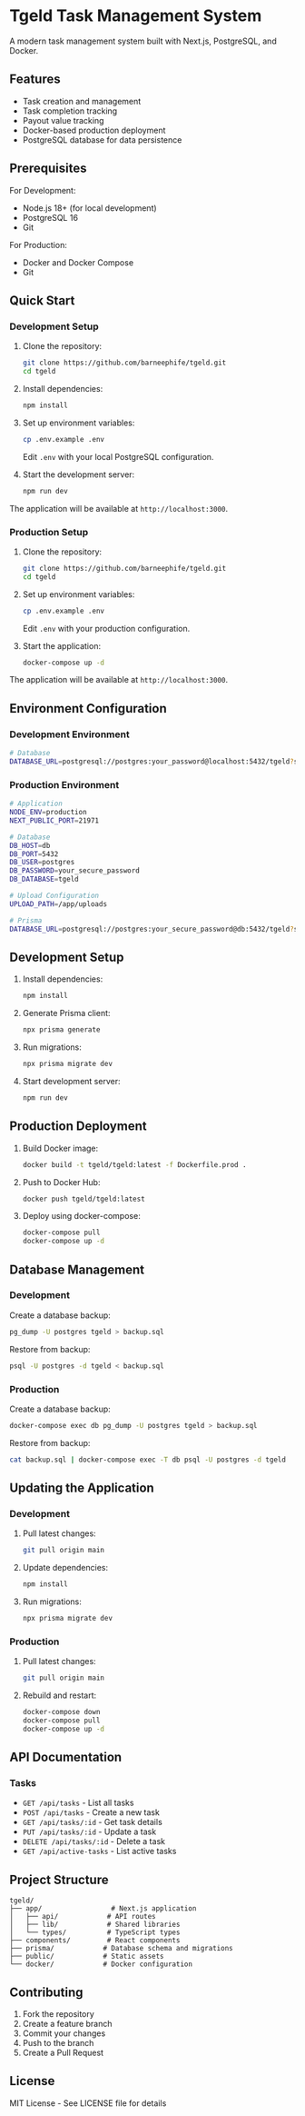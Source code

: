 # Tgeld Task Management System

A modern task management system built with Next.js, PostgreSQL, and Docker.

## Features

- Task creation and management
- Task completion tracking
- Payout value tracking
- Docker-based production deployment
- PostgreSQL database for data persistence

## Prerequisites

For Development:
- Node.js 18+ (for local development)
- PostgreSQL 16
- Git

For Production:
- Docker and Docker Compose
- Git

## Quick Start

### Development Setup

1. Clone the repository:
   ```bash
   git clone https://github.com/barneephife/tgeld.git
   cd tgeld
   ```

2. Install dependencies:
   ```bash
   npm install
   ```

3. Set up environment variables:
   ```bash
   cp .env.example .env
   ```
   Edit `.env` with your local PostgreSQL configuration.

4. Start the development server:
   ```bash
   npm run dev
   ```

The application will be available at `http://localhost:3000`.

### Production Setup

1. Clone the repository:
   ```bash
   git clone https://github.com/barneephife/tgeld.git
   cd tgeld
   ```

2. Set up environment variables:
   ```bash
   cp .env.example .env
   ```
   Edit `.env` with your production configuration.

3. Start the application:
   ```bash
   docker-compose up -d
   ```

The application will be available at `http://localhost:3000`.

## Environment Configuration

### Development Environment

```bash
# Database
DATABASE_URL=postgresql://postgres:your_password@localhost:5432/tgeld?schema=public
```

### Production Environment

```bash
# Application
NODE_ENV=production
NEXT_PUBLIC_PORT=21971

# Database
DB_HOST=db
DB_PORT=5432
DB_USER=postgres
DB_PASSWORD=your_secure_password
DB_DATABASE=tgeld

# Upload Configuration
UPLOAD_PATH=/app/uploads

# Prisma
DATABASE_URL=postgresql://postgres:your_secure_password@db:5432/tgeld?schema=public
```

## Development Setup

1. Install dependencies:
   ```bash
   npm install
   ```

2. Generate Prisma client:
   ```bash
   npx prisma generate
   ```

3. Run migrations:
   ```bash
   npx prisma migrate dev
   ```

4. Start development server:
   ```bash
   npm run dev
   ```

## Production Deployment

1. Build Docker image:
   ```bash
   docker build -t tgeld/tgeld:latest -f Dockerfile.prod .
   ```

2. Push to Docker Hub:
   ```bash
   docker push tgeld/tgeld:latest
   ```

3. Deploy using docker-compose:
   ```bash
   docker-compose pull
   docker-compose up -d
   ```

## Database Management

### Development

Create a database backup:
```bash
pg_dump -U postgres tgeld > backup.sql
```

Restore from backup:
```bash
psql -U postgres -d tgeld < backup.sql
```

### Production

Create a database backup:
```bash
docker-compose exec db pg_dump -U postgres tgeld > backup.sql
```

Restore from backup:
```bash
cat backup.sql | docker-compose exec -T db psql -U postgres -d tgeld
```

## Updating the Application

### Development
1. Pull latest changes:
   ```bash
   git pull origin main
   ```

2. Update dependencies:
   ```bash
   npm install
   ```

3. Run migrations:
   ```bash
   npx prisma migrate dev
   ```

### Production
1. Pull latest changes:
   ```bash
   git pull origin main
   ```

2. Rebuild and restart:
   ```bash
   docker-compose down
   docker-compose pull
   docker-compose up -d
   ```

## API Documentation

### Tasks

- `GET /api/tasks` - List all tasks
- `POST /api/tasks` - Create a new task
- `GET /api/tasks/:id` - Get task details
- `PUT /api/tasks/:id` - Update a task
- `DELETE /api/tasks/:id` - Delete a task
- `GET /api/active-tasks` - List active tasks

## Project Structure

```
tgeld/
├── app/                 # Next.js application
│   ├── api/            # API routes
│   ├── lib/            # Shared libraries
│   └── types/          # TypeScript types
├── components/         # React components
├── prisma/            # Database schema and migrations
├── public/            # Static assets
└── docker/            # Docker configuration
```

## Contributing

1. Fork the repository
2. Create a feature branch
3. Commit your changes
4. Push to the branch
5. Create a Pull Request

## License

MIT License - See LICENSE file for details
